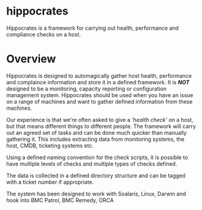 hippocrates
===========

Hippocrates is a framework for carrying out health, performance and compliance checks on a host.


# Overview

Hippocrates is designed to automagically gather host health, performance and complaince information and store it in a defined framework.  It is ***NOT*** designed to be a monitoring, capacity reporting or configuration management  system.  Hippocrates should be used when you have an issue on a range of machines and want to gather defined information from these machines.

Our experience is that we're often asked to give a *'health check'* on a host, but that means different things to different people.  The framework will carry out an agreed set of tasks and can be done much quicker than manually gathering it.  This includes extracting data from monitoring systems, the host, CMDB, ticketing systems etc.

Using a defined naming convention for the check scripts, it is possible to have multiple levels of checks and multiple types of checks defined.

The data is collected in a defined directory structure and can be tagged with a ticket number if appropriate.

The system has been designed to work with Soalaris, Linux, Darwin and hook into BMC Patrol, BMC Remedy, ORCA
